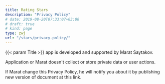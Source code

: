 ```yaml
---
title: Rating Stars
description: "Privacy Policy"
# date: 2019-08-20T07:33:07+03:00
# draft: true
# kind: page
type: zwj
url: "/stars/privacy-policy/"
---
```


{{< param Title >}} app is developed and supported by Marat Saytakov.

Application or Marat doesn't collect or store private data or user actions.

If Marat change this Privacy Policy, he will notify you about it by publishing new version of document at this link.
